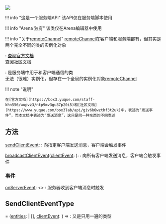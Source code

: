 <a href="https://github.com/qndm"><img src="https://img.shields.io/badge/%E8%B4%A1%E7%8C%AE%E8%80%85-qndm-blue"></img></a>

!!! info "这是一个服务端API"
    该API仅在服务端脚本使用

!!! info "Arena 独有"
    该类仅在Arena编辑器中使用

!!! info "关于[remoteChannel](constObject)"
    [remoteChannel](constObject)在客户端和服务端都有，但其实是两个完全不同的类的实例化对象

:   [查阅官方文档](https://box3.yuque.com/staff-khn556/wupvz3/ntp9mv3gu87p20i5)  
    [查阅社区文档](https://www.yuque.com/box3lab/api/giv6b6wzthf3t2uk)

:   [](ServerRemoteChannel)是服务端中用于和客户端通信的类  
    [](ServerRemoteChannel)无法（很难）实例化，但存在一个全局的实例化对象[remoteChannel](constObject)

!!! note "说明"

    在[官方文档](https://box3.yuque.com/staff-khn556/wupvz3/ntp9mv3gu87p20i5)和[社区文档](https://www.yuque.com/box3lab/api/giv6b6wzthf3t2uk)中，表述为“发送事件”，而本文档中表述为“发送消息”，这只是同一种东西的不同表述

## 方法
[sendClientEvent](method): [](SendClientEventType)
:   向指定客户端发送消息，客户端会触发[](ClientRemoteChannelEvents)事件

[broadcastClientEvent](method)([clientEvent](arg): [](JSONValue)): [](void)
:   向所有客户端发送消息，客户端会触发[](ClientRemoteChannelEvents)事件

### 事件
[onServerEvent](event): [](GameEventChannel)<[](ServerEvent)>
:   服务器收到客户端消息时触发

## SendClientEventType
[](SendClientEventType) = ([entities](arg): [](GamePlayerEntity) | [](GamePlayerEntity)[], [clientEvent](arg): [](JSONValue)) => [](void)
:   <span class="hidden">又是只用一遍的类型</span>